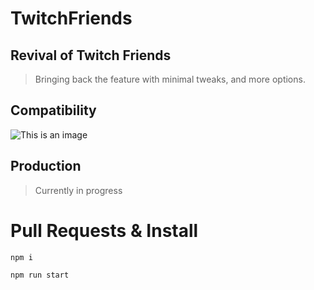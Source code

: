 # TwitchFriends
 
## Revival of Twitch Friends
> Bringing back the feature with minimal tweaks, and more options.


## Compatibility
![This is an image](https://upload.wikimedia.org/wikipedia/commons/thumb/e/e1/Google_Chrome_icon_%28February_2022%29.svg/1920px-Google_Chrome_icon_%28February_2022%29.svg.png?20220405180308)


## Production
> Currently in progress

# Pull Requests & Install

```npm i``` 

```npm run start```

